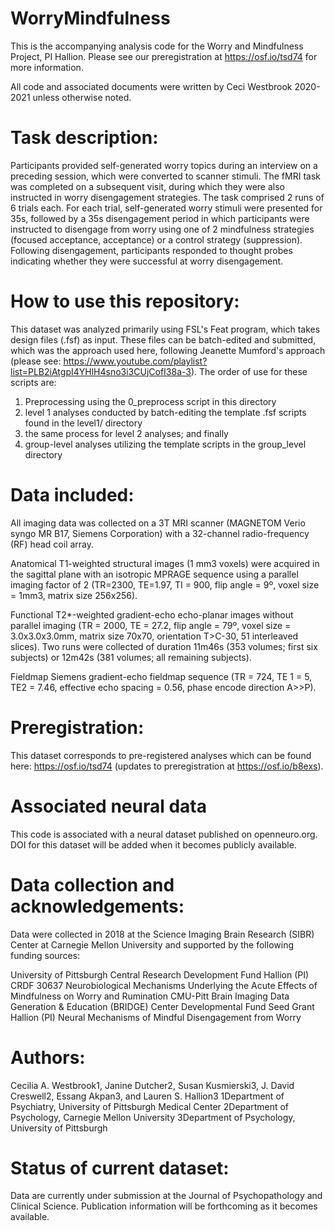 # WorryMindfulness
This is the accompanying analysis code for the Worry and Mindfulness Project, PI Hallion. Please see our preregistration at https://osf.io/tsd74 for more information.

All code and associated documents were written by Ceci Westbrook 2020-2021 unless otherwise noted.

 # Task description: # 
Participants provided self-generated worry topics during an interview on a preceding session, which were converted to scanner stimuli. The fMRI task was completed on a subsequent visit, during which they were also instructed in worry disengagement strategies. The task comprised 2 runs of 6 trials each. For each trial, self-generated worry stimuli were presented for 35s, followed by a 35s disengagement period in which participants were instructed to disengage from worry using one of 2 mindfulness strategies (focused acceptance, acceptance) or a control strategy (suppression). Following disengagement, participants responded to thought probes indicating whether they were successful at worry disengagement.

 # How to use this repository: # 
This dataset was analyzed primarily using FSL's Feat program, which takes design files (.fsf) as input. These files can be batch-edited and submitted, which was the approach used here, following Jeanette Mumford's approach (please see: https://www.youtube.com/playlist?list=PLB2iAtgpI4YHlH4sno3i3CUjCofI38a-3). The order of use for these scripts are:
 1) Preprocessing using the 0_preprocess script in this directory
 2) level 1 analyses conducted by batch-editing the template .fsf scripts found in the level1/ directory
 3) the same process for level 2 analyses; and finally
 4) group-level analyses utilizing the template scripts in the group_level directory

 # Data included: # 
All imaging data was collected on a 3T MRI scanner (MAGNETOM Verio syngo MR B17, 		Siemens Corporation) with a 32-channel radio-frequency (RF) head coil array.

Anatomical 
T1-weighted structural images (1 mm3 voxels) were acquired in the sagittal plane with an isotropic MPRAGE sequence using a parallel imaging factor of 2 (TR=2300, TE=1.97, TI = 900, flip angle = 9º, voxel size = 1mm3, matrix size 256x256).

Functional
T2*-weighted gradient-echo echo-planar images without parallel imaging (TR = 2000, TE = 27.2, flip angle = 79º, voxel size = 3.0x3.0x3.0mm, matrix size 70x70, orientation T>C-30, 51 interleaved slices). Two runs were collected of duration 11m46s (353 volumes; first six subjects) or 12m42s (381 volumes; all remaining subjects).

Fieldmap
Siemens gradient-echo fieldmap sequence (TR = 724, TE 1 = 5, TE2 = 7.46, effective echo spacing = 0.56, phase encode direction A>>P).

 # Preregistration: # 
This dataset corresponds to pre-registered analyses which can be found here: https://osf.io/tsd74 (updates to preregistration at https://osf.io/b8exs).

 # Associated neural data # 
This code is associated with a neural dataset published on openneuro.org. DOI for this dataset will be added when it becomes publicly available.

 # Data collection and acknowledgements: # 
Data were collected in 2018 at the Science Imaging Brain Research (SIBR) Center at Carnegie Mellon University and supported by the following funding sources:

University of Pittsburgh Central Research Development Fund Hallion (PI)
CRDF 30637
Neurobiological Mechanisms Underlying the Acute Effects of Mindfulness on Worry and Rumination
CMU-Pitt Brain Imaging Data Generation & Education (BRIDGE) Center
Developmental Fund Seed Grant Hallion (PI)
Neural Mechanisms of Mindful Disengagement from Worry

 # Authors: # 
Cecilia A. Westbrook1, Janine Dutcher2, Susan Kusmierski3, J. David Creswell2, Essang Akpan3, and Lauren S. Hallion3
1Department of Psychiatry, University of Pittsburgh Medical Center
2Department of Psychology, Carnegie Mellon University
3Department of Psychology, University of Pittsburgh

 # Status of current dataset: # 
Data are currently under submission at the Journal of Psychopathology and Clinical Science. Publication information will be forthcoming as it becomes available.
